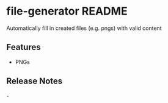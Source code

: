 # file-generator README

Automatically fill in created files (e.g. pngs) with valid content

## Features

- PNGs

## Release Notes

\-
